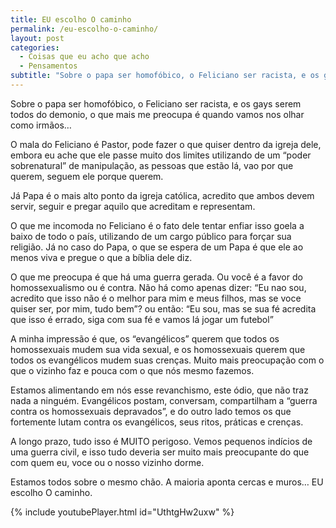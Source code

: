 ```yaml
---
title: EU escolho O caminho
permalink: /eu-escolho-o-caminho/
layout: post
categories:
  - Coisas que eu acho que acho
  - Pensamentos
subtitle: "Sobre o papa ser homofóbico, o Feliciano ser racista, e os gays serem todos do demonio, o que mais me preocupa é quando vamos nos olhar como irmãos"
---
```

Sobre o papa ser homofóbico, o Feliciano ser racista, e os gays serem todos do demonio, o que mais me preocupa é quando vamos nos olhar como irmãos&#8230;

O mala do Feliciano é Pastor, pode fazer o que quiser dentro da igreja dele, embora eu ache que ele passe muito dos limites utilizando de um &#8220;poder sobrenatural&#8221; de manipulação, as pessoas que estão lá, vao por que querem, seguem ele porque querem.

Já Papa é o mais alto ponto da igreja católica, acredito que ambos devem servir, seguir e pregar aquilo que acreditam e representam.

O que me incomoda no Feliciano é o fato dele tentar enfiar isso goela a baixo de todo o país, utilizando de um cargo público para forçar sua religião. Já no caso do Papa, o que se espera de um Papa é que ele ao menos viva e pregue o que a bíblia dele diz.

O que me preocupa é que há uma guerra gerada. Ou você é a favor do homossexualismo ou é contra. Não há como apenas dizer: &#8220;Eu nao sou, acredito que isso não é o melhor para mim e meus filhos, mas se voce quiser ser, por mim, tudo bem&#8221;? ou então: &#8220;Eu sou, mas se sua fé acredita que isso é errado, siga com sua fé e vamos lá jogar um futebol&#8221;

A minha impressão é que, os &#8220;evangélicos&#8221; querem que todos os homossexuais mudem sua vida sexual, e os homossexuais querem que todos os evangélicos mudem suas crenças. Muito mais preocupação com o que o vizinho faz e pouca com o que nós mesmo fazemos.

Estamos alimentando em nós esse revanchismo, este ódio, que não traz nada a ninguém. Evangélicos postam, conversam, compartilham a &#8220;guerra contra os homossexuais depravados&#8221;, e do outro lado temos os que fortemente lutam contra os evangélicos, seus ritos, práticas e crenças.

A longo prazo, tudo isso é MUITO perigoso. Vemos pequenos indícios de uma guerra civil, e isso tudo deveria ser muito mais preocupante do que com quem eu, voce ou o nosso vizinho dorme.

Estamos todos sobre o mesmo chão. A maioria aponta cercas e muros&#8230; EU escolho O caminho.

{% include youtubePlayer.html id="UthtgHw2uxw" %}
